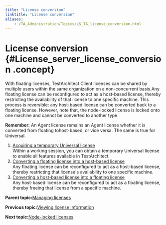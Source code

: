 ```yaml
--- 
title: "License conversion"
linktitle: "License conversion"
aliases: 
    - /TA_Administration/Topics/LS_TA_license_conversion.html
---
```

# License conversion {#License_server_license_conversion .concept}

With floating licenses, TestArchitect Client licenses can be shared by multiple users within the same organization on a non-concurrent basis.Any floating license can be reconfigured to act as a host-based license, thereby restricting the availability of that license to one specific machine. This process is reversible: any host-based license can be converted back to a floating license. However, note that, the node-locked license is locked onto one machine and cannot be converted to another type.

**Remember:** An Agent license remains an Agent license whether it is converted from floating tohost-based, or vice versa. The same is true for Universal.

1.  [Acquiring a temporary Universal license](../../TA_Administration/Topics/LS_TA_acquiring_temporary_enterprise_license.html)  
Within a working session, you can obtain a temporary Universal license to enable all features available in TestArchitect.
2.  [Converting a floating license into a host-based license](../../TA_Administration/Topics/LS_TA_converting_floating_to_host_based.html)  
Any floating license can be reconfigured to act as a host-based license, thereby restricting that license's availability to one specific machine.
3.  [Converting a host-based license into a floating license](../../TA_Administration/Topics/LS_TA_converting_host_based_to_floating.html)  
Any host-based license can be reconfigured to act as a floating license, thereby freeing that license from a specific machine.

**Parent topic:**[Managing licenses](../../TA_Administration/Topics/LS_TA_managing_licenses.html)

**Previous topic:**[Viewing license information](../../TA_Administration/Topics/LS_TA_viewing_license_information.html)

**Next topic:**[Node-locked licenses](../../TA_Administration/Topics/LS_TA_node-locked_licenses.html)

